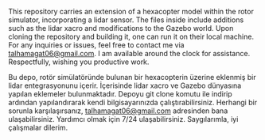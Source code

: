 This repository carries an extension of a hexacopter model within the rotor simulator, incorporating a lidar sensor. The files inside include additions such as the lidar xacro and modifications to the Gazebo world. 
Upon cloning the repository and building it, one can run it on their local machine. For any inquiries or issues, feel free to contact me via talhamagat06@gmail.com. I am available around the clock for assistance.
Respectfully, wishing you productive work.

Bu depo, rotör simülatöründe bulunan bir hexacopterin üzerine eklenmiş bir lidar entegrasyonunu içerir. İçerisinde lidar xacro ve Gazebo dünyasına yapılan eklemeler bulunmaktadır.
Depoyu git clone komutu ile indirip ardından yapılandırarak kendi bilgisayarınızda çalıştırabilirsiniz. Herhangi bir sorunla karşılaşırsanız, talhamagat06@gmail.com adresinden bana ulaşabilirsiniz. 
Yardımcı olmak için 7/24 ulaşabilirsiniz. Saygılarımla, iyi çalışmalar dilerim.

